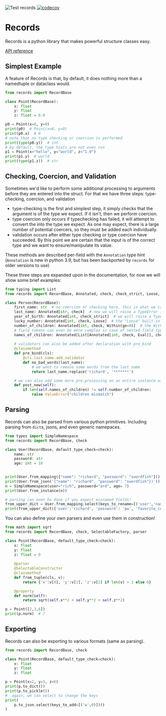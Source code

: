 ![Test records](https://github.com/bentheiii/Records/workflows/Test%20records/badge.svg?branch=master)
[![codecov](https://codecov.io/gh/bentheiii/Records/branch/master/graph/badge.svg)](https://codecov.io/gh/bentheiii/Records)

# Records
Records is a python library that makes powerful structure classes easy.

[API reference](https://records.readthedocs.io/en/latest/index.html)

## Simplest Example
A feature of Records is that, by default, it does nothing more than a namedtuple or dataclass would.
```python
from records import RecordBase

class Point(RecordBase):
    x: float
    y: float
    z: float = 0.0

p0 = Point(x=0, y=0)
print(p0)  # Point(x=0, y=0)
print(p0.x)  # 0
# note that no type checking or coercion is performed
print(type(p0.y))  # int
# by default, the type hints are not even run
p1 = Point(x="hello", y="world", z="1.0")
print(p1.y)  # world
print(type(p1.z))  # str
```

## Checking, Coercion, and Validation
Sometimes we'd like to perform some additional processing to arguments before they are entered into the struct. For that we have three steps: type-checking, coercion, and validation
* type-checking is the first and simplest step, it simply checks that the argument is of the type we expect. If it isn't, then we perform coercion.
* type coercion only occurs if typechecking has failed, it will attempt to convert the into the type we expect. As one may expect, there is a large number of potential coercers, so they must be added each individually.
* validation occurs after either type checking or type coercion have succeeded. By this point we are certain that the input is of the correct type and we want to ensure/manipulate its value.

These methods are described per-field with the `Annotation` type hint (`Annotation` is new in python 3.9, but has been backported by `records` for older versions to use)

These three steps are expanded upon in the documentation, for now we will show some brief examples:
```python
from typing import List
from records import RecordBase, Annotated, check, check_strict, Loose, Within, Eval

class Person(RecordBase):
    first_name: str  # no coercion or checking here, this is what we call a "hollow" field
    last_name: Annotated[str, check]  # now we will raise a TypeError if anyone tries to enter a non-string last_name  
    year_of_birth: Annotated[int, check_strict]  # we will raise a TypeError if year_of_birth isn't exactly an int (so passing True will throw an error)
    lucky_number: Annotated[int, check, Loose]  # the "Loose" built-in coerser will simply call the destination type with the input as an argument, so that using `lucky_number="7"` would be equivalent to `lucky_number=int("7")`
    number_of_children: Annotated[int, check, Within(ge=0)]  # the Within built-in validator ensures the value is within stated bounds (in this case, at least zero)
    # field tokens can even be more complex in case of nested field types
    names_of_children: Annotated[List[Annotated[int, check, Eval]], check]  # the list will be checked to be a list, and each item individually will be checked or coerced to be an int using the built-in Eval coercer.
    
    # validators can also be added after declaration with pre_bind
    @classmethod
    def pre_bind(cls):
        @cls.last_name.add_validator
        def no_bad_words(last_name):
            # we want to remove some words from the last name
            return last_name.replace('richard', '*******')

    # we can also add some more pre-processing on an entire instance with "post_new"
    def post_new(self):
        if len(self.names_of_children) != self.number_of_children:
            raise ValueError("children mismatch")
```
## Parsing
Records can also be parsed from various python primitives. Including parsing from `dict`s, jsons, and even generic namepaces.
```python
from types import SimpleNamespace
from records import RecordBase, check

class User(RecordBase, default_type_check=check):
    name: str
    password: str
    age: int = 18
    

print(User.from_mapping({"name": "richard", "password": "swordfish"}))
print(User.from_json('{"name": "richard", "password": "swordfish"})'))
n = SimpleNamespace(user="rich", password="ard", age= 7)
print(User.from_instance(n))

# parsing can even be done if you expect misnamed fields!
from_upper_dict = User.from_mapping.select(keys_to_rename=[('user','name')], keys_to_remove=['favorite_color'])
print(from_upper_dict({'user':'richard', 'password': 'pw', 'favorite_color': 'red'}))
```

You can also define your own parsers and even use them in construction!
```python
from math import sqrt
from records import RecordBase, check, SelectableFactory, parser

class Point(RecordBase, default_type_check=check):
    x: float
    y: float
    z: float = 0
    
    @parser
    @SelectableConstructor
    @classmethod
    def from_tuple(cls, v):
        return {'x':v[0], 'y':v[1], 'z':v[2] if len(v) > 2 else 0}

    @property
    def norm(self):
        return sqrt(self.x**2 + self.y**2 + self.z**2)

p = Point([2,3,6])
print(p.norm)  # 7
```
## Exporting
Records can also be exporting to various formats (same as parsing).
```python
from records import RecordBase, check

class Point(RecordBase, default_type_check=check):
    x: float
    y: float
    z: float

p = Point(x=2, y=3, z=6)
print(p.to_dict())
print(p.to_pickle())
#  again, we can select to change the keys
print(
    p.to_json.select(keys_to_add=[('w',0)])()
)
```
